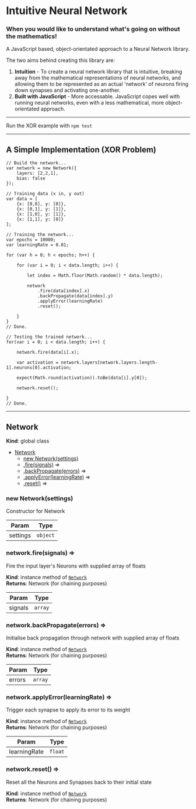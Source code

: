 # Intuitive Neural Network
### When you would like to understand what's going on without the mathematics!
A JavaScript based, object-orientated approach to a Neural Network library.

The two aims behind creating this library are:
1. **Intuition** - To create a neural network library that is intuitive, breaking away from the mathematical representations of neural networks, and allowing them to be represented as an actual 'network' of neurons firing down synapses and activating one-another.
2. **Built with JavaScript** - More accessable. JavaScript copes well with running neural networks, even with a less mathematical, more object-orientated approach.

---

Run the XOR example with `npm test`

---

## A Simple Implementation (XOR Problem)

    // Build the network...
    var network = new Network({
        layers: [2,2,1],
        bias: false
    });

    // Training data (x in, y out)
    var data = [
        {x: [0,0], y: [0]},
        {x: [0,1], y: [1]},
        {x: [1,0], y: [1]},
        {x: [1,1], y: [0]}
    ];

    // Training the network...
    var epochs = 10000;
    var learningRate = 0.01;

    for (var h = 0; h < epochs; h++) {

        for (var i = 0; i < data.length; i++) {

            let index = Math.floor(Math.random() * data.length);
            
            network
                .fire(data[index].x)
                .backPropagate(data[index].y)
                .applyError(learningRate)
                .reset();

        }
    }
    // Done.

    // Testing the trained network...
    for(var i = 0; i < data.length; i++) {

        network.fire(data[i].x);

        var activation = network.layers[network.layers.length-1].neurons[0].activation;

        expect(Math.round(activation)).toBe(data[i].y[0]);

        network.reset();

    }
    // Done.

---


<a name="Network"></a>

## Network
**Kind**: global class  

* [Network](#Network)
    * [new Network(settings)](#new_Network_new)
    * [.fire(signals)](#Network+fire) ⇒
    * [.backPropagate(errors)](#Network+backPropagate) ⇒
    * [.applyError(learningRate)](#Network+applyError) ⇒
    * [.reset()](#Network+reset) ⇒

<a name="new_Network_new"></a>

### new Network(settings)
Constructor for Network


| Param | Type |
| --- | --- |
| settings | <code>object</code> | 

<a name="Network+fire"></a>

### network.fire(signals) ⇒
Fire the input layer's Neurons with supplied array of floats

**Kind**: instance method of [<code>Network</code>](#Network)  
**Returns**: Network (for chaining purposes)  

| Param | Type |
| --- | --- |
| signals | <code>array</code> | 

<a name="Network+backPropagate"></a>

### network.backPropagate(errors) ⇒
Initialise back propagation through network with supplied array of floats

**Kind**: instance method of [<code>Network</code>](#Network)  
**Returns**: Network (for chaining purposes)  

| Param | Type |
| --- | --- |
| errors | <code>array</code> | 

<a name="Network+applyError"></a>

### network.applyError(learningRate) ⇒
Trigger each synapse to apply its error to its weight

**Kind**: instance method of [<code>Network</code>](#Network)  
**Returns**: Network (for chaining purposes)  

| Param | Type |
| --- | --- |
| learningRate | <code>float</code> | 

<a name="Network+reset"></a>

### network.reset() ⇒
Reset all the Neurons and Synapses back to their initial state

**Kind**: instance method of [<code>Network</code>](#Network)  
**Returns**: Network (for chaining purposes)  